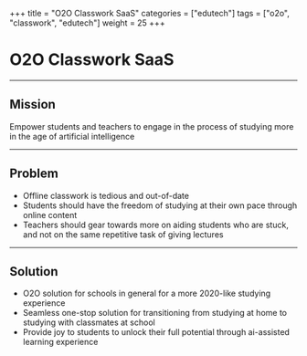 +++
title = "O2O Classwork SaaS"
categories = ["edutech"]
tags = ["o2o", "classwork", "edutech"]
weight = 25
+++

# O2O Classwork SaaS

---

## Mission

Empower students and teachers to engage in the process of studying more in the age of artificial intelligence

---

## Problem

- Offline classwork is tedious and out-of-date
- Students should have the freedom of studying at their own pace through online content
- Teachers should gear towards more on aiding students who are stuck, and not on the same repetitive task of giving lectures

---

## Solution

- O2O solution for schools in general for a more 2020-like studying experience
- Seamless one-stop solution for transitioning from studying at home to studying with classmates at school
- Provide joy to students to unlock their full potential through ai-assisted learning experience
